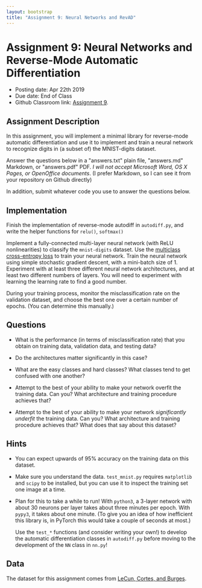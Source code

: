 ```yaml
---
layout: bootstrap
title: "Assignment 9: Neural Networks and RevAD"
---
```


# Assignment 9: Neural Networks and Reverse-Mode Automatic Differentiation

- Posting date: Apr 22th 2019
- Due date: End of Class
- Github Classroom link: [Assignment 9](https://classroom.github.com/a/LEKAx5H_).


## Assignment Description

In this assignment, you will implement a minimal library for
reverse-mode automatic differentiation and use it to implement and
train a neural network to recognize digits in (a subset of) the
MNIST-digits dataset.

Answer the questions below in a "answers.txt" plain file, "answers.md"
Markdown, or "answers.pdf" PDF. _I will not accept Microsoft Word, OS
X Pages, or OpenOffice documents_. (I prefer Markdown, so I can see it
from your repository on Github directly)

In addition, submit whatever code you use to answer the questions below.

## Implementation

Finish the implementation of reverse-mode autodiff in `autodiff.py`, and write
the helper functions for `relu()`, `softmax()`

Implement a fully-connected multi-layer neural network (with ReLU
nonlinearities) to classify the `mnist-digits` dataset. Use the
[multiclass cross-entropy
loss](https://ml-cheatsheet.readthedocs.io/en/latest/loss_functions.html)
to train your neural network. Train the neural network using simple
stochastic gradient descent, with a mini-batch size of 1.  Experiment
with at least three different neural network architectures, and at
least two different numbers of layers. You will need to experiment
with learning the learning rate to find a good number.

During your training process, monitor the misclassification rate on
the validation dataset, and choose the best one over a certain number
of epochs. (You can determine this manually.)

## Questions

* What is the performance (in terms of misclassification rate) that
  you obtain on training data, validation data, and testing data?

* Do the architectures matter significantly in this case?

* What are the easy classes and hard classes? What classes tend to get
  confused with one another?
  
* Attempt to the best of your ability to make your network overfit the
  training data. Can you?  What architecture and training procedure
  achieves that?
  
* Attempt to the best of your ability to make your network
  *significantly underfit* the training data. Can you? What
  architecture and training procedure achieves that? What does that
  say about this dataset?
  
## Hints

* You can expect upwards of 95% accuracy on the training data on this
  dataset.

* Make sure you understand the data. `test_mnist.py` requires
  `matplotlib` and `scipy` to be installed, but you can use it to
  inspect the training set one image at a time.
  
* Plan for this to take a while to run! With `python3`, a 3-layer
  network with about 30 neurons per layer takes about three minutes
  per epoch. With `pypy3`, it takes about one minute. (To give you an
  idea of how inefficient this library is, in PyTorch this would take
  a couple of seconds at most.) 
  
  Use the `test_*` functions (and consider writing your own!)  to
  develop the automatic differentiation classes in `autodiff.py`
  before moving to the development of the `NN` class in `nn.py`!


## Data

The dataset for this assignment comes from
[LeCun, Cortes, and Burges](http://yann.lecun.com/exdb/mnist/index.html). 

